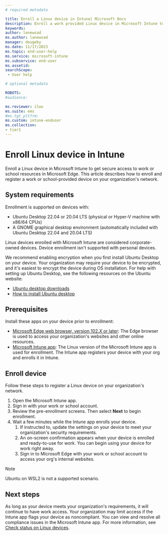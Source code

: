 ```yaml
---
# required metadata

title: Enroll a Linux device in Intune| Microsoft Docs
description: Enroll a work provided Linux device in Microsoft Intune to get secure access to work or school resources in Microsoft Edge. 
keywords:
author: lenewsad
ms.author: lanewsad
manager: dougeby
ms.date: 11/17/2023
ms.topic: end-user-help
ms.service: microsoft-intune
ms.subservice: end-user
ms.assetid: 
searchScope:
 - User help

# optional metadata

ROBOTS:  
#audience:

ms.reviewer: ilwu
ms.suite: ems
#ms.tgt_pltfrm:
ms.custom: intune-enduser
ms.collection:
- tier1
---
```



# Enroll Linux device in Intune

Enroll a Linux device in Microsoft Intune to get secure access to work or school resources in Microsoft Edge. This article describes how to enroll and register a work or school-provided device on your organization's network.   

## System requirements  
Enrollment is supported on devices with:  

* Ubuntu Desktop 22.04 or 20.04 LTS (physical or Hyper-V machine with x86/64 CPUs)
* A GNOME graphical desktop environment (automatically included with Ubuntu Desktop 22.04 and 20.04 LTS)  

Linux devices enrolled with Microsoft Intune are considered corporate-owned devices. Device enrollment isn't supported with personal devices. 

We recommend enabling encryption when you first install Ubuntu Desktop on your device. Your organization may require your device to be encrypted, and it's easiest to encrypt the device during OS installation. For help with setting up Ubuntu Desktop, see the following resources on the Ubuntu website:   

   * [Ubuntu desktop downloads](https://ubuntu.com/download/desktop) 
   * [How to install Ubuntu desktop](https://ubuntu.com/tutorials/install-ubuntu-desktop#1-overview)  

## Prerequisites  
Install these apps on your device prior to enrollment:  

* [Microsoft Edge web browser, version 102.*X* or later](https://www.microsoft.com/edge): The Edge browser is used to access your organization's websites and other online resources.  
* [Microsoft Intune app](microsoft-intune-app-linux.md): The Linux version of the Microsoft Intune app is used for enrollment. The Intune app registers your device with your org and enrolls it in Intune.   

## Enroll device  
Follow these steps to register a Linux device on your organization's network.  

1. Open the Microsoft Intune app.  
2. Sign in with your work or school account.    
3. Review the pre-enrollment screens. Then select **Next** to begin enrollment. 
4. Wait a few minutes while the Intune app enrolls your device. 
   1. If instructed to, update the settings on your device to meet your organization's security requirements.   
   2. An on-screen confirmation appears when your device is enrolled and ready-to-use for work. You can begin using your device for work right away. 
   3. Sign in to Microsoft Edge with your work or school account to access your org's internal websites.   

> [!NOTE]
> Ubuntu on WSL2 is not a supported scenario.  

## Next steps
As long as your device meets your organization's requirements, it will continue to have work access. Your organization may limit access if the Intune app flags your device as noncompliant. You can view and resolve all compliance issues in the Microsoft Intune app. For more information, see [Check status on Linux devices](check-status-linux.md).  
